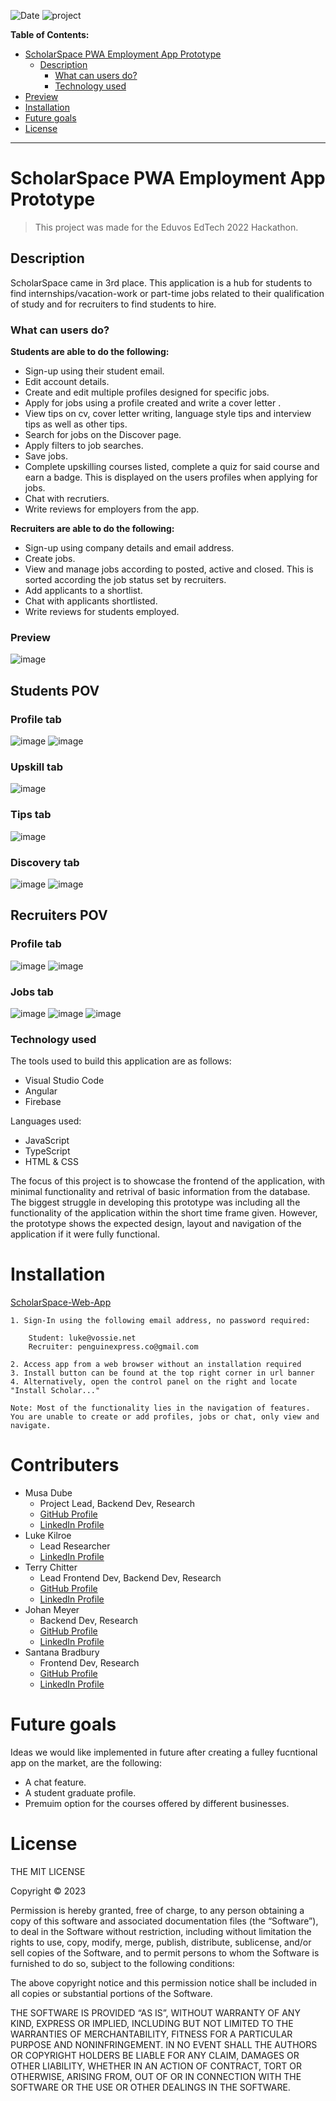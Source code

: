 ![Date](https://img.shields.io/date/1669374405)
![project](https://img.shields.io/badge/project-hackathon-yellow)

**Table of Contents:**
- [ScholarSpace PWA Employment App Prototype](#scholarspace-pwa-employment-app-prototype)
  - [Description](#description)
    - [What can users do?](#what-can-users-do)
    - [Technology used](#technology-used)
- [Preview](#Preview)
- [Installation](#installation)
- [Future goals](#future-goals)
- [License](#license)

---

# ScholarSpace PWA Employment App Prototype 

> This project was made for the Eduvos EdTech 2022 Hackathon. 

## Description

ScholarSpace came in 3rd place. This application is a hub for students to find internships/vacation-work or part-time jobs related to their qualification of study and for recruiters to find students to hire.

### What can users do?

**Students are able to do the following:**
- Sign-up using their student email.
- Edit account details.
- Create and edit multiple profiles designed for specific jobs.
- Apply for jobs using a profile created and write a cover letter .
- View tips on cv, cover letter writing, language style tips and interview tips as well as other tips.
- Search for jobs on the Discover page.
- Apply filters to job searches. 
- Save jobs. 
- Complete upskilling courses listed, complete a quiz for said course and earn a badge. This is displayed on the users profiles when applying for jobs.
- Chat with recrutiers.
- Write reviews for employers from the app.

**Recruiters are able to do the following:**
- Sign-up using company details and email address.
- Create jobs.
- View and manage jobs according to posted, active and closed. This is sorted according the job status set by recruiters.
- Add applicants to a shortlist.
- Chat with applicants shortlisted.
- Write reviews for students employed.

### Preview
![image](https://github.com/sanbradbury/ScholarSpace---Hackjam/assets/84781976/d4a540bc-8e77-4230-bbc2-3cd7c0b69fb5)

## Students POV
### Profile tab
![image](https://github.com/sanbradbury/ScholarSpace---Hackjam/assets/84781976/94c19f97-4f2f-4427-b4a5-3e5edd10251f)
![image](https://github.com/sanbradbury/ScholarSpace---Hackjam/assets/84781976/2732a34d-4a8d-4949-bdf3-bfabfb407919)
### Upskill tab
![image](https://github.com/sanbradbury/ScholarSpace---Hackjam/assets/84781976/0215bc22-331b-44a7-abb5-df748e35a9df)
### Tips tab 
![image](https://github.com/sanbradbury/ScholarSpace---Hackjam/assets/84781976/a3611b6a-d673-4b23-b548-babe907880a7)
### Discovery tab
![image](https://github.com/sanbradbury/ScholarSpace---Hackjam/assets/84781976/805087dd-87a8-44bd-8187-3712abb7501d)
![image](https://github.com/sanbradbury/ScholarSpace---Hackjam/assets/84781976/9905f6c4-e649-4821-a52e-eb66e7d4300c)

## Recruiters POV
### Profile tab
![image](https://github.com/sanbradbury/ScholarSpace---Hackjam/assets/84781976/1218bbe0-4edd-4493-87fc-3a971053a5b6)
![image](https://github.com/sanbradbury/ScholarSpace---Hackjam/assets/84781976/2e210603-b95c-4623-a783-8921c8c527af)
### Jobs tab
![image](https://github.com/sanbradbury/ScholarSpace---Hackjam/assets/84781976/72d1eac3-ebc0-4af5-9391-1af6906a183b)
![image](https://github.com/sanbradbury/ScholarSpace---Hackjam/assets/84781976/ca49ca2a-dd97-49f3-b0ec-d42729a5d2d4)
![image](https://github.com/sanbradbury/ScholarSpace---Hackjam/assets/84781976/10dc1120-f501-49c8-a4fa-d724f13af091)

### Technology used

The tools used to build this application are as follows:
- Visual Studio Code
- Angular
- Firebase

Languages used:
- JavaScript
- TypeScript
- HTML & CSS

The focus of this project is to showcase the frontend of the application, with minimal functionality and retrival of basic information from the database. The biggest struggle in developing this prototype was including all the functionality of the application within the short time frame given. However, the prototype shows the expected design, layout and navigation of the application if it were fully functional.

# Installation

[ScholarSpace-Web-App](https://scholarspace.web.app/#/welcome)
   
    1. Sign-In using the following email address, no password required:
   
        Student: luke@vossie.net
        Recruiter: penguinexpress.co@gmail.com

    2. Access app from a web browser without an installation required
    3. Install button can be found at the top right corner in url banner
    4. Alternatively, open the control panel on the right and locate "Install Scholar..."

    Note: Most of the functionality lies in the navigation of features. You are unable to create or add profiles, jobs or chat, only view and navigate.
   
# Contributers

- Musa Dube 
  - Project Lead, Backend Dev, Research
  - [GitHub Profile](https://github.com/musa-dube)
  - [LinkedIn Profile](https://www.linkedin.com/in/musa-dube-8483a320b)
- Luke Kilroe
  - Lead Researcher
  - [LinkedIn Profile](https://linkedin.com/mwlite/in/luke-kilroe-511216259)
- Terry Chitter
  - Lead Frontend Dev, Backend Dev, Research
  - [GitHub Profile](https://github.com/terrychitter)
  - [LinkedIn Profile](https://www.linkedin.com/in/terry-chitter-91a950201)
- Johan Meyer
  - Backend Dev, Research
  - [GitHub Profile](https://github.com/johanmeyer40)
  - [LinkedIn Profile](https://www.linkedin.com/in/johan-meyer-26b80a243)
- Santana Bradbury
  - Frontend Dev, Research
  - [GitHub Profile](https://github.com/sanbradbury)
  - [LinkedIn Profile](https://www.linkedin.com/in/santana-bradbury-1342b3203)
  
# Future goals
Ideas we would like implemented in future after creating a fulley fucntional app on the market, are the following:
- A chat feature.
- A student graduate profile.
- Premuim option for the courses offered by different businesses.

# License

THE MIT LICENSE

Copyright © 2023 <copyright ScholarSpace>

Permission is hereby granted, free of charge, to any person obtaining a copy of this software and associated documentation files (the “Software”), to deal in the Software without restriction, including without limitation the rights to use, copy, modify, merge, publish, distribute, sublicense, and/or sell copies of the Software, and to permit persons to whom the Software is furnished to do so, subject to the following conditions:

The above copyright notice and this permission notice shall be included in all copies or substantial portions of the Software.

THE SOFTWARE IS PROVIDED “AS IS”, WITHOUT WARRANTY OF ANY KIND, EXPRESS OR IMPLIED, INCLUDING BUT NOT LIMITED TO THE WARRANTIES OF MERCHANTABILITY, FITNESS FOR A PARTICULAR PURPOSE AND NONINFRINGEMENT. IN NO EVENT SHALL THE AUTHORS OR COPYRIGHT HOLDERS BE LIABLE FOR ANY CLAIM, DAMAGES OR OTHER LIABILITY, WHETHER IN AN ACTION OF CONTRACT, TORT OR OTHERWISE, ARISING FROM, OUT OF OR IN CONNECTION WITH THE SOFTWARE OR THE USE OR OTHER DEALINGS IN THE SOFTWARE.
